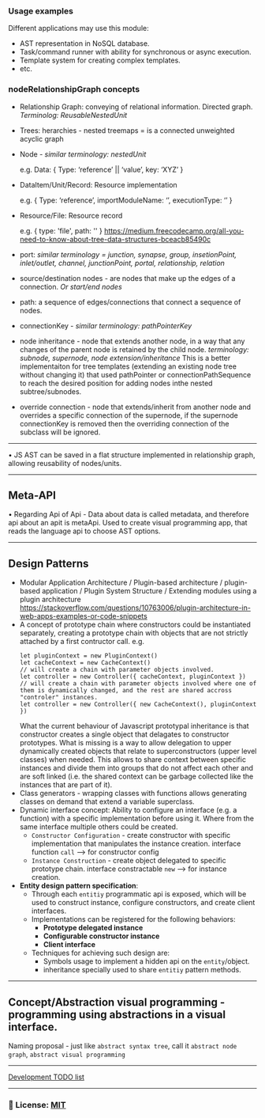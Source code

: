 ### Usage examples
Different applications may use this module:
- AST representation in NoSQL database.
- Task/command runner with ability for synchronous or async execution.
- Template system for creating complex templates. 
- etc.

### nodeRelationshipGraph concepts

- Relationship Graph: conveying of relational information. Directed graph. _Terminolog: ReusableNestedUnit_ 
- Trees: herarchies - nested treemaps = is a connected unweighted acyclic graph
- Node - _similar terminology: nestedUnit_
   
    e.g. Data: { Type: ‘reference’ || ‘value’, key: ‘XYZ’ }
- DataItem/Unit/Record: Resource implementation
    
    e.g. { Type: ‘reference’, importModuleName: ‘’, executionType: ‘’ }
- Resource/File: Resource record
    
    e.g. { type: 'file', path: '' }
https://medium.freecodecamp.org/all-you-need-to-know-about-tree-data-structures-bceacb85490c
- port: _similar terminology = junction, synapse, group, insetionPoint, inlet/outlet, channel, junctionPoint, portal, relationship, relation_
- source/destination nodes - are nodes that make up the edges of a connection. _Or start/end nodes_
- path: a sequence of edges/connections that connect a sequence of nodes.
- connectionKey - _similar terminology: pathPointerKey_
- node inheritance - node that extends another node, in a way that any changes of the parent node is retained by the child node. _terminology: subnode, supernode, node extension/inheritance_ 
This is a better implementaiton for tree templates (extending an existing node tree without changing it) that used pathPointer or connectionPathSequence to reach the desired position for adding nodes inthe nested subtree/subnodes.
- override connection - node that extends/inherit from another node and overrides a specific connection of the supernode, if the supernode connectionKey is removed then the overriding connection of the subclass will be ignored.
____
• JS AST can be saved in a flat structure implemented in relationship graph, allowing reusability of nodes/units.
___
## Meta-API 
• Regarding Api of Api - Data about data is called metadata, and therefore api about an apit is metaApi. Used to create visual programming app, that reads the language api to choose AST options.
___
## Design Patterns
- Modular Application Architecture / Plugin-based architecture / plugin-based application / Plugin System Structure / Extending modules using a plugin architecture
https://stackoverflow.com/questions/10763006/plugin-architecture-in-web-apps-examples-or-code-snippets
- A concept of prototype chain where constructors could be instantiated separately, creating a prototype chain with objects that are not strictly attached by a first contructor call. 
e.g. 
    ```
    let pluginContext = new PluginContext()
    let cacheContext = new CacheContext()
    // will create a chain with parameter objects involved.
    let controller = new Controller({ cacheContext, pluginContext })
    // will create a chain with parameter objects involved where one of them is dynamically changed, and the rest are shared accross "controler" instances.
    let controller = new Controller({ new CacheContext(), pluginContext })
    ```
    What the current behaviour of Javascript prototypal inheritance is that constructor creates a single object that delagates to constructor prototypes. What is missing is a way to allow delegation to upper dynamically created objects that relate to superconstructors (upper level classes) when needed. This allows to share context between specific instances and divide them into groups that do not affect each other and are soft linked (i.e. the shared context can be garbage collected like the instances that are part of it).
- Class generators - wrapping classes with functions allows generating classes on demand that extend a variable superclass.
- Dynamic interface concept: Ability to configure an interface (e.g. a function) with a specific implementation before using it. Where from the same interface multiple others could be created.
    - `Constructor Configuration` - create constructor with specific implementation that manipulates the instance creation.
        interface function `call` --> for constructor config
    - `Instance Construction` - create object delegated to specific prototype chain.
        interface constractable `new` --> for instance creation.
- **Entity design pattern specification**: 
    - Through each `entitiy` programmatic api is exposed, which will be used to construct instance, configure constructors, and create client interfaces. 
    - Implementations can be registered for the following behaviors: 
        - __Prototype delegated instance__
        - __Configurable constructor instance__
        - __Client interface__
    - Techniques for achieving such design are: 
        - Symbols usage to implement a hidden api on the `entity`/object.
        - inheritance specially used to share `entitiy` pattern methods.
        
___
## Concept/Abstraction visual programming - programming using abstractions in a visual interface.
Naming proposal - just like `abstract syntax tree`, call it `abstract node graph`, `abstract visual programming`

___
[Development TODO list](/documentation/TODO.md)

___

### 🔑 License: [MIT](/.github/LICENSE)
